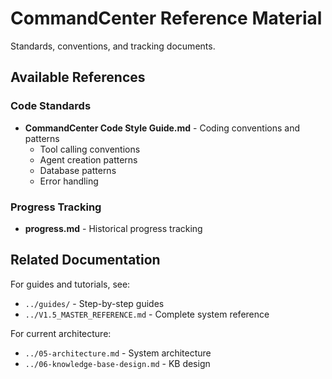 # CommandCenter Reference Material

Standards, conventions, and tracking documents.

## Available References

### Code Standards
- **CommandCenter Code Style Guide.md** - Coding conventions and patterns
  - Tool calling conventions
  - Agent creation patterns
  - Database patterns
  - Error handling

### Progress Tracking
- **progress.md** - Historical progress tracking

## Related Documentation

For guides and tutorials, see:
- `../guides/` - Step-by-step guides
- `../V1.5_MASTER_REFERENCE.md` - Complete system reference

For current architecture:
- `../05-architecture.md` - System architecture
- `../06-knowledge-base-design.md` - KB design
